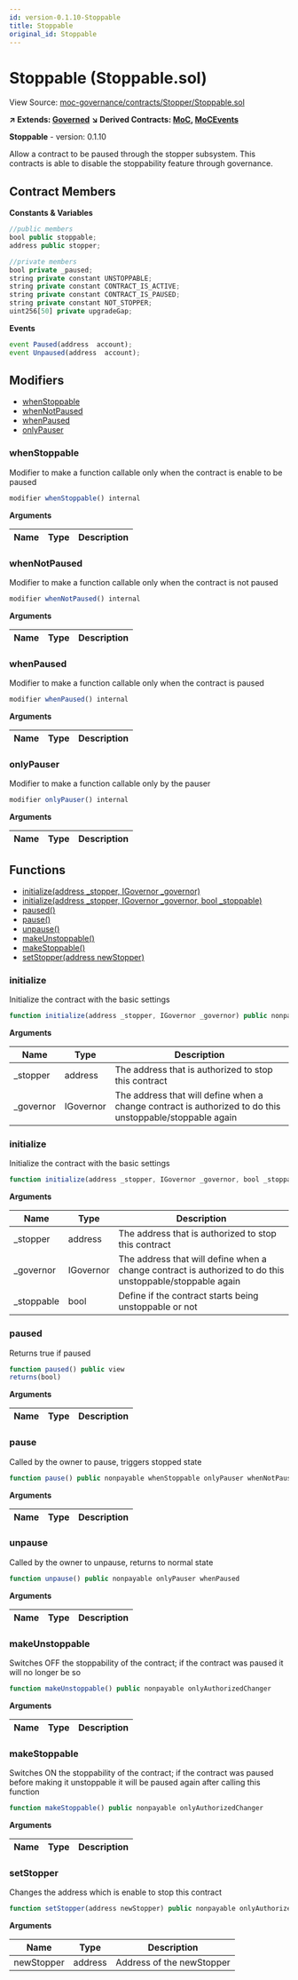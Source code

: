 ```yaml
---
id: version-0.1.10-Stoppable
title: Stoppable
original_id: Stoppable
---
```


# Stoppable (Stoppable.sol)

View Source: [moc-governance/contracts/Stopper/Stoppable.sol](../moc-governance/contracts/Stopper/Stoppable.sol)

**↗ Extends: [Governed](Governed.md)**
**↘ Derived Contracts: [MoC](MoC.md), [MoCEvents](MoCEvents.md)**

**Stoppable** - version: 0.1.10

Allow a contract to be paused through the stopper subsystem. This contracts
is able to disable the stoppability feature through governance.

## Contract Members
**Constants & Variables**

```js
//public members
bool public stoppable;
address public stopper;

//private members
bool private _paused;
string private constant UNSTOPPABLE;
string private constant CONTRACT_IS_ACTIVE;
string private constant CONTRACT_IS_PAUSED;
string private constant NOT_STOPPER;
uint256[50] private upgradeGap;

```

**Events**

```js
event Paused(address  account);
event Unpaused(address  account);
```

## Modifiers

- [whenStoppable](#whenstoppable)
- [whenNotPaused](#whennotpaused)
- [whenPaused](#whenpaused)
- [onlyPauser](#onlypauser)

### whenStoppable

Modifier to make a function callable only when the contract is enable
to be paused

```js
modifier whenStoppable() internal
```

**Arguments**

| Name        | Type           | Description  |
| ------------- |------------- | -----|

### whenNotPaused

Modifier to make a function callable only when the contract is not paused

```js
modifier whenNotPaused() internal
```

**Arguments**

| Name        | Type           | Description  |
| ------------- |------------- | -----|

### whenPaused

Modifier to make a function callable only when the contract is paused

```js
modifier whenPaused() internal
```

**Arguments**

| Name        | Type           | Description  |
| ------------- |------------- | -----|

### onlyPauser

Modifier to make a function callable only by the pauser

```js
modifier onlyPauser() internal
```

**Arguments**

| Name        | Type           | Description  |
| ------------- |------------- | -----|

## Functions

- [initialize(address _stopper, IGovernor _governor)](#initialize)
- [initialize(address _stopper, IGovernor _governor, bool _stoppable)](#initialize)
- [paused()](#paused)
- [pause()](#pause)
- [unpause()](#unpause)
- [makeUnstoppable()](#makeunstoppable)
- [makeStoppable()](#makestoppable)
- [setStopper(address newStopper)](#setstopper)

### initialize

Initialize the contract with the basic settings

```js
function initialize(address _stopper, IGovernor _governor) public nonpayable initializer 
```

**Arguments**

| Name        | Type           | Description  |
| ------------- |------------- | -----|
| _stopper | address | The address that is authorized to stop this contract | 
| _governor | IGovernor | The address that will define when a change contract is authorized to do this unstoppable/stoppable again | 

### initialize

Initialize the contract with the basic settings

```js
function initialize(address _stopper, IGovernor _governor, bool _stoppable) public nonpayable initializer 
```

**Arguments**

| Name        | Type           | Description  |
| ------------- |------------- | -----|
| _stopper | address | The address that is authorized to stop this contract | 
| _governor | IGovernor | The address that will define when a change contract is authorized to do this unstoppable/stoppable again | 
| _stoppable | bool | Define if the contract starts being unstoppable or not | 

### paused

Returns true if paused

```js
function paused() public view
returns(bool)
```

**Arguments**

| Name        | Type           | Description  |
| ------------- |------------- | -----|

### pause

Called by the owner to pause, triggers stopped state

```js
function pause() public nonpayable whenStoppable onlyPauser whenNotPaused 
```

**Arguments**

| Name        | Type           | Description  |
| ------------- |------------- | -----|

### unpause

Called by the owner to unpause, returns to normal state

```js
function unpause() public nonpayable onlyPauser whenPaused 
```

**Arguments**

| Name        | Type           | Description  |
| ------------- |------------- | -----|

### makeUnstoppable

Switches OFF the stoppability of the contract; if the contract was paused
it will no longer be so

```js
function makeUnstoppable() public nonpayable onlyAuthorizedChanger 
```

**Arguments**

| Name        | Type           | Description  |
| ------------- |------------- | -----|

### makeStoppable

Switches ON the stoppability of the contract; if the contract was paused
before making it unstoppable it will be paused again after calling this function

```js
function makeStoppable() public nonpayable onlyAuthorizedChanger 
```

**Arguments**

| Name        | Type           | Description  |
| ------------- |------------- | -----|

### setStopper

Changes the address which is enable to stop this contract

```js
function setStopper(address newStopper) public nonpayable onlyAuthorizedChanger 
```

**Arguments**

| Name        | Type           | Description  |
| ------------- |------------- | -----|
| newStopper | address | Address of the newStopper | 

